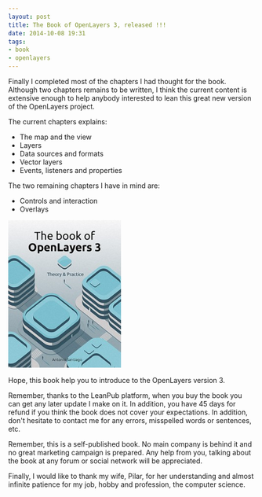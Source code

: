 ```yaml
---
layout: post
title: The Book of OpenLayers 3, released !!!
date: 2014-10-08 19:31
tags:
- book
- openlayers
---
```

Finally I completed most of the chapters I had thought for the book. Although two chapters remains to be written, I think the current content is extensive enough to help anybody interested to lean this great new version of the OpenLayers project.

The current chapters explains:
 - The map and the view
 - Layers
 - Data sources and formats
 - Vector layers
 - Events, listeners and properties

The two remaining chapters I have in mind are:
 - Controls and interaction
 - Overlays

[![](./images/thebookofopenlayers3-230x300.jpeg)](https://leanpub.com/thebookofopenlayers3)

Hope, this book help you to introduce to the OpenLayers version 3.

Remember, thanks to the LeanPub platform, when you buy the book you can get any later update I make on it. In addition, you have 45 days for refund if you think the book does not cover your expectations. In addition, don't hesitate to contact me for any errors, misspelled words or sentences, etc.

Remember, this is a self-published book. No main company is behind it and no great marketing campaign is prepared. Any help from you, talking about the book at any forum or social network will be appreciated.

Finally, I would like to thank my wife, Pilar, for her understanding and almost infinite patience for my job, hobby and profession, the computer science.

